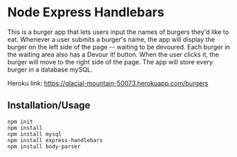 # Node Express Handlebars

This is a burger app that lets users input the names of burgers they'd like to eat. Whenever a user submits a burger's name, the app will display the burger on the left side of the page -- waiting to be devoured. Each burger in the waiting area also has a Devour it! button. When the user clicks it, the burger will move to the right side of the page. The app will store every burger in a database mySQL.

Heroku link: https://glacial-mountain-50073.herokuapp.com/burgers


## Installation/Usage
``` 
npm init
npm install
npm install mysql
npm install express-handlebars
npm install body-parser
```